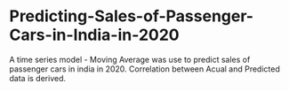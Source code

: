 # Predicting-Sales-of-Passenger-Cars-in-India-in-2020

A time series model - Moving Average was use to predict sales of passenger cars in india in 2020.
Correlation between Acual and Predicted data is derived.
